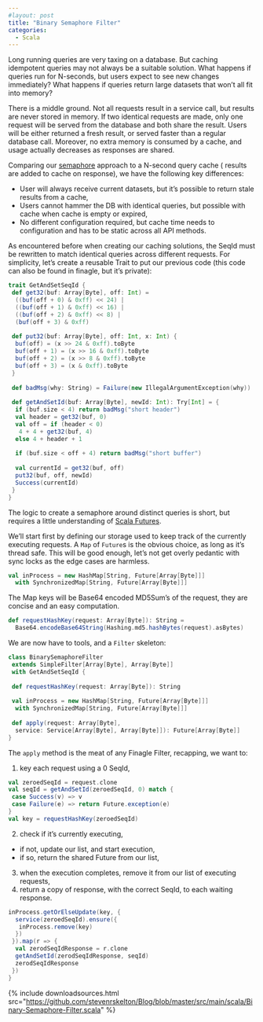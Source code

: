 ```yaml
---
#layout: post
title: "Binary Semaphore Filter"
categories:
  - Scala
---
```


Long running queries are very taxing on a database. But caching idempotent queries may not always be a suitable
solution.
What happens if queries run for N-seconds, but users expect to see new changes immediately?
What happens if queries return large datasets that won’t all fit into memory?

There is a middle ground. Not all requests result in a service call, but results are never stored in memory. If two
identical requests are made, only one request will be served from the database and both share the result. Users will be
either returned a fresh result, or served faster than a regular database call. Moreover, no extra memory is consumed by
a cache, and usage actually decreases as responses are shared.

Comparing our [semaphore](http://en.wikipedia.org/wiki/Semaphore_%28programming%29) approach to a N-second query cache (
results are added to cache on response), we have the following key differences:

- User will always receive current datasets, but it’s possible to return stale results from a cache,
- Users cannot hammer the DB with identical queries, but possible with cache when cache is empty or expired,
- No different configuration required, but cache time needs to configuration and has to be static across all API
  methods.

As encountered before when creating our caching solutions, the SeqId must be rewritten to match identical queries across
different requests.
For simplicity, let’s create a reusable Trait to put our previous code (this code can also be found in finagle, but it’s
private):

```scala
trait GetAndSetSeqId {
 def get32(buf: Array[Byte], off: Int) =
  ((buf(off + 0) & 0xff) << 24) |
  ((buf(off + 1) & 0xff) << 16) |
  ((buf(off + 2) & 0xff) << 8) |
  (buf(off + 3) & 0xff)
 
 def put32(buf: Array[Byte], off: Int, x: Int) {
  buf(off) = (x >> 24 & 0xff).toByte
  buf(off + 1) = (x >> 16 & 0xff).toByte
  buf(off + 2) = (x >> 8 & 0xff).toByte
  buf(off + 3) = (x & 0xff).toByte
 }
 
 def badMsg(why: String) = Failure(new IllegalArgumentException(why))
 
 def getAndSetId(buf: Array[Byte], newId: Int): Try[Int] = {
  if (buf.size < 4) return badMsg("short header")
  val header = get32(buf, 0)
  val off = if (header < 0)
   4 + 4 + get32(buf, 4)
  else 4 + header + 1
 
  if (buf.size < off + 4) return badMsg("short buffer")
 
  val currentId = get32(buf, off)
  put32(buf, off, newId)
  Success(currentId)
 }
}
```

The logic to create a semaphore around distinct queries is short, but requires a little understanding
of [Scala Futures](https://github.com/twitter/util/blob/master/util-core/src/main/scala/com/twitter/util/Future.scala).

We’ll start first by defining our storage used to keep track of the currently executing requests. A `Map` of `Future`s
is the obvious choice, as long as it’s thread safe. This will be good enough, let’s not get overly pedantic with sync
locks as the edge cases are harmless.

```scala
val inProcess = new HashMap[String, Future[Array[Byte]]] 
  with SynchronizedMap[String, Future[Array[Byte]]]
```

The Map keys will be Base64 encoded MD5Sum’s of the request, they are concise and an easy computation.

```scala
def requestHashKey(request: Array[Byte]): String =
  Base64.encodeBase64String(Hashing.md5.hashBytes(request).asBytes)
```

We are now have to tools, and a `Filter` skeleton:

```scala
class BinarySemaphoreFilter 
 extends SimpleFilter[Array[Byte], Array[Byte]] 
 with GetAndSetSeqId {
 
 def requestHashKey(request: Array[Byte]): String
 
 val inProcess = new HashMap[String, Future[Array[Byte]]] 
  with SynchronizedMap[String, Future[Array[Byte]]]
 
 def apply(request: Array[Byte], 
  service: Service[Array[Byte], Array[Byte]]): Future[Array[Byte]]
}
```

The `apply` method is the meat of any Finagle Filter, recapping, we want to:

1. key each request using a 0 SeqId,

```scala
val zeroedSeqId = request.clone
val seqId = getAndSetId(zeroedSeqId, 0) match {
 case Success(v) => v
 case Failure(e) => return Future.exception(e)
}
val key = requestHashKey(zeroedSeqId)
```

2. check if it’s currently executing,

- if not, update our list, and start execution,
- if so, return the shared Future from our list,

3. when the execution completes, remove it from our list of executing requests,
4. return a copy of response, with the correct SeqId, to each waiting response.

```scala
inProcess.getOrElseUpdate(key, {
  service(zeroedSeqId).ensure({
   inProcess.remove(key)
  })
 }).map(r => {
  val zerodSeqIdResponse = r.clone
  getAndSetId(zerodSeqIdResponse, seqId)
  zerodSeqIdResponse
 })
}
```

{%
include downloadsources.html
src="https://github.com/stevenrskelton/Blog/blob/master/src/main/scala/Binary-Semaphore-Filter.scala"
%}
